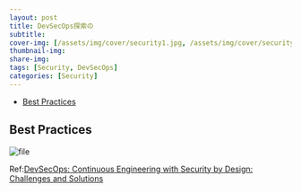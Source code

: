 ```yaml
---
layout: post
title: DevSecOps探索の
subtitle: 
cover-img: [/assets/img/cover/security1.jpg, /assets/img/cover/security2.jpg, /assets/img/cover/security3.jpg]
thumbnail-img: 
share-img:
tags: [Security, DevSecOps]
categories: [Security]
---
```


<!-- vim-markdown-toc GFM -->

* [Best Practices](#best-practices)

<!-- vim-markdown-toc -->

## Best Practices
![file](https://i.imgur.com/kpXGnS5.png)

Ref:[DevSecOps: Continuous Engineering with Security by Design: Challenges and Solutions](https://www.slideshare.net/slideshow/devsecops-continuous-engineering-with-security-by-design-challenges-and-solutions/264343656)

